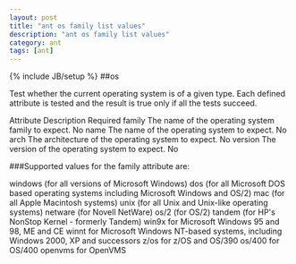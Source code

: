 ```yaml
---
layout: post
title: "ant os family list values"
description: "ant os family list values"
category: ant
tags: [ant]
---
```

{% include JB/setup %}
##os

Test whether the current operating system is of a given type. Each defined attribute is tested and the result is true only if all the tests succeed.

Attribute   Description Required
family  The name of the operating system family to expect.  No
name    The name of the operating system to expect. No
arch    The architecture of the operating system to expect. No
version The version of the operating system to expect.  No

<!-- more -->

###Supported values for the family attribute are:

windows (for all versions of Microsoft Windows)
dos (for all Microsoft DOS based operating systems including Microsoft Windows and OS/2)
mac (for all Apple Macintosh systems)
unix (for all Unix and Unix-like operating systems)
netware (for Novell NetWare)
os/2 (for OS/2)
tandem (for HP's NonStop Kernel - formerly Tandem)
win9x for Microsoft Windows 95 and 98, ME and CE
winnt for Microsoft Windows NT-based systems, including Windows 2000, XP and successors
z/os for z/OS and OS/390
os/400 for OS/400
openvms for OpenVMS

